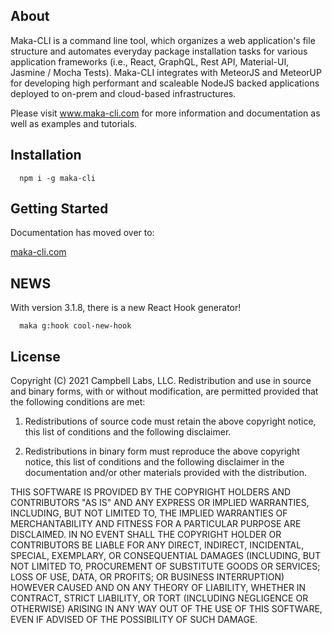 ## About
Maka-CLI is a command line tool, which organizes a web application's file structure and automates everyday package installation tasks for various application frameworks (i.e., React, GraphQL, Rest API, Material-UI, Jasmine / Mocha Tests).  Maka-CLI integrates with MeteorJS and MeteorUP for developing high performant and scaleable NodeJS backed applications deployed to on-prem and cloud-based infrastructures.

Please visit www.maka-cli.com for more information and documentation as well as examples and tutorials.

## Installation
```
  npm i -g maka-cli
```

## Getting Started

Documentation has moved over to:

[maka-cli.com](https://www.maka-cli.com/documentation#documentation)


## NEWS
With version 3.1.8, there is a new React Hook generator!

```
  maka g:hook cool-new-hook
```

## License
Copyright (C) 2021 Campbell Labs, LLC.
Redistribution and use in source and binary forms, with or without modification, are permitted provided that the following conditions are met:

 1. Redistributions of source code must retain the above copyright notice, this list of conditions and the following disclaimer.

 2. Redistributions in binary form must reproduce the above copyright notice, this list of conditions and the following disclaimer in the documentation and/or other materials provided with the distribution.

THIS SOFTWARE IS PROVIDED BY THE COPYRIGHT HOLDERS AND CONTRIBUTORS "AS IS" AND ANY EXPRESS OR IMPLIED WARRANTIES, INCLUDING, BUT NOT LIMITED TO, THE IMPLIED WARRANTIES OF MERCHANTABILITY AND FITNESS FOR A PARTICULAR PURPOSE ARE DISCLAIMED. IN NO EVENT SHALL THE COPYRIGHT HOLDER OR CONTRIBUTORS BE LIABLE FOR ANY DIRECT, INDIRECT, INCIDENTAL, SPECIAL, EXEMPLARY, OR CONSEQUENTIAL DAMAGES (INCLUDING, BUT NOT LIMITED TO, PROCUREMENT OF SUBSTITUTE GOODS OR SERVICES; LOSS OF USE, DATA, OR PROFITS; OR BUSINESS INTERRUPTION) HOWEVER CAUSED AND ON ANY THEORY OF LIABILITY, WHETHER IN CONTRACT, STRICT LIABILITY, OR TORT (INCLUDING NEGLIGENCE OR OTHERWISE) ARISING IN ANY WAY OUT OF THE USE OF THIS SOFTWARE, EVEN IF ADVISED OF THE POSSIBILITY OF SUCH DAMAGE.
